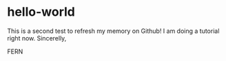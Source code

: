# hello-world

This is a second test to refresh my memory on Github!
I am doing a tutorial right now.
Sincerelly,

FERN
